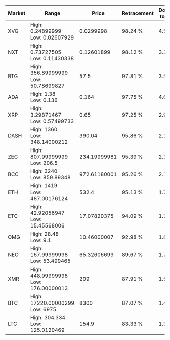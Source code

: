 | Market | Range | Price| Retracement | Doubles to 50% |
| --- | --- | --- | --- | --- |
| XVG | High: 0.24899999<br />Low: 0.02607929 | 0.0299998 | 98.24 % | 4.58 |
| NXT | High: 0.73727505<br />Low: 0.11430338 | 0.12601899 | 98.12 % | 3.38 |
| BTG | High: 356.89999999<br />Low: 50.78699827 | 57.5 | 97.81 % | 3.55 |
| ADA | High: 1.38<br />Low: 0.136 | 0.164 | 97.75 % | 4.62 |
| XRP | High: 3.29871467<br />Low: 0.57499733 | 0.65 | 97.25 % | 2.98 |
| DASH | High: 1360<br />Low: 348.14000212 | 390.04 | 95.86 % | 2.19 |
| ZEC | High: 807.99999999<br />Low: 206.5 | 234.19999981 | 95.39 % | 2.17 |
| BCC | High: 3240<br />Low: 859.89348 | 972.61180001 | 95.26 % | 2.11 |
| ETH | High: 1419<br />Low: 487.00176124 | 532.4 | 95.13 % | 1.79 |
| ETC | High: 42.92056947<br />Low: 15.45568006 | 17.07820375 | 94.09 % | 1.71 |
| OMG | High: 28.48<br />Low: 9.1 | 10.46000007 | 92.98 % | 1.80 |
| NEO | High: 167.99999998<br />Low: 53.499465 | 65.32606699 | 89.67 % | 1.70 |
| XMR | High: 448.99999998<br />Low: 176.00000013 | 209 | 87.91 % | 1.50 |
| BTC | High: 17220.00000299<br />Low: 6975 | 8300 | 87.07 % | 1.46 |
| LTC | High: 304.334<br />Low: 125.0120469 | 154.9 | 83.33 % | 1.39 |

